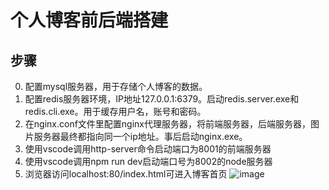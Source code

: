 # 个人博客前后端搭建
## 步骤  
0. 配置mysql服务器，用于存储个人博客的数据。
1. 配置redis服务器环境，IP地址127.0.0.1:6379。启动redis.server.exe和redis.cli.exe。用于缓存用户名，账号和密码。
2. 在nginx.conf文件里配置nginx代理服务器，将前端服务器，后端服务器，图片服务器最终都指向同一个ip地址。事后启动nginx.exe。
3. 使用vscode调用http-server命令启动端口为8001的前端服务器
4. 使用vscode调用npm run dev启动端口号为8002的node服务器
5. 浏览器访问localhost:80/index.html可进入博客首页
![image]("https://github.com/yuhui7pm/yuhui_blog/blob/yuhui_test/screenshot_pic/blog.png?raw=true")
